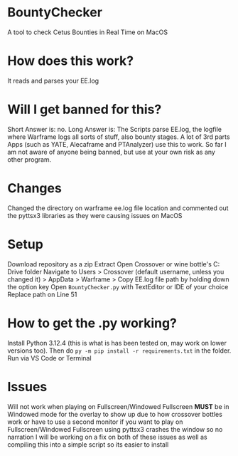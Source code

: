 # BountyChecker
A tool to check Cetus Bounties in Real Time on MacOS

# How does this work?
It reads and parses your EE.log

# Will I get banned for this?
Short Answer is: no.
Long Answer is: The Scripts parse EE.log, the logfile where Warframe logs all sorts of stuff, also bounty stages. A lot of 3rd parts Apps (such as YATE, Alecaframe and PTAnalyzer) use this to work. So far I am not aware of anyone being banned, but use at your own risk as any other program. 

# Changes
Changed the directory on warframe ee.log file location and commented out the pyttsx3 libraries as they were causing issues on MacOS

# Setup
Download repository as a zip
Extract
Open Crossover or wine bottle's C: Drive folder
Navigate to Users > Crossover (default username, unless you changed it) > AppData > Warframe > Copy EE.log file path by holding down the option key
Open `BountyChecker.py` with TextEditor or IDE of your choice
Replace path on Line 51


# How to get the .py working?
Install Python 3.12.4 (this is what is has been tested on, may work on lower versions too). Then do `py -m pip install -r requirements.txt` in the folder.
Run via VS Code or Terminal 

# Issues
Will not work when playing on Fullscreen/Windowed Fullscreen **MUST** be in Windowed mode for the overlay to show up due to how crossover bottles work or have to use a second monitor if you want to play on Fullscreen/Windowed Fullscreen
using pyttsx3 crashes the window so no narration
I will be working on a fix on both of these issues as well as compiling this into a simple script so its easier to install
